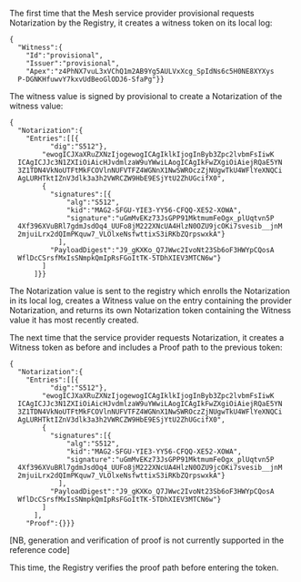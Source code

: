 
The first time that the Mesh service provider provisional 
requests Notarization by the Registry, it creates a witness token on its local log:

~~~~
{
  "Witness":{
    "Id":"provisional",
    "Issuer":"provisional",
    "Apex":"z4PhNX7vuL3xVChQ1m2AB9Yg5AULVxXcg_SpIdNs6c5H0NE8XYXys
  P-DGNKHfuwvY7kxvUdBeoGlODJ6-SfaPg"}}
~~~~

The witness value is signed by provisional to create 
a Notarization of the witness value:

~~~~
{
  "Notarization":{
    "Entries":[[{
          "dig":"S512"},
        "ewogICJXaXRuZXNzIjogewogICAgIklkIjogInByb3Zpc2lvbmFsIiwK
  ICAgICJJc3N1ZXIiOiAicHJvdmlzaW9uYWwiLAogICAgIkFwZXgiOiAiejRQaE5YN
  3Z1TDN4VkNoUTFtMkFCOVlnNUFVTFZ4WGNnX1NwSWROczZjNUgwTkU4WFlYeXNQCi
  AgLURHTktIZnV3dlk3a3h2VWRCZW9HbE9ESjYtU2ZhUGcifX0",
        {
          "signatures":[{
              "alg":"S512",
              "kid":"MAG2-SFGU-YIE3-YY56-CFQQ-XE52-XOWA",
              "signature":"uGmMvEKz73JsGPP91MktmumFeOgx_plUqtvn5P
  4Xf396XVuBRl7gdmJsdOq4_UUFo8jM222XNcUA4HlzN0OZU9jcOKi7svesib__jnM
  2mjuiLrx2dQImPKquw7_VLOlxeNsfwttixS3iRKbZQrpswxkA"}
            ],
          "PayloadDigest":"J9_gKXKo_Q7JWwc2IvoNt23Sb6oF3HWYpCQosA
  WflDcCSrsfMxIsSNmpkQmIpRsFGoItTK-5TDhXIEV3MTCN6w"}
        ]
      ]}}
~~~~

The Notarization value is sent to the registry which enrolls the Notarization in its local
log, creates a Witness value on the entry containing the provider Notarization, and returns
its own Notarization token containing the Witness value it has most recently created.

The next time that the service provider requests Notarization, it creates a Witness token as 
before and includes a Proof path to the previous token:

~~~~
{
  "Notarization":{
    "Entries":[[{
          "dig":"S512"},
        "ewogICJXaXRuZXNzIjogewogICAgIklkIjogInByb3Zpc2lvbmFsIiwK
  ICAgICJJc3N1ZXIiOiAicHJvdmlzaW9uYWwiLAogICAgIkFwZXgiOiAiejRQaE5YN
  3Z1TDN4VkNoUTFtMkFCOVlnNUFVTFZ4WGNnX1NwSWROczZjNUgwTkU4WFlYeXNQCi
  AgLURHTktIZnV3dlk3a3h2VWRCZW9HbE9ESjYtU2ZhUGcifX0",
        {
          "signatures":[{
              "alg":"S512",
              "kid":"MAG2-SFGU-YIE3-YY56-CFQQ-XE52-XOWA",
              "signature":"uGmMvEKz73JsGPP91MktmumFeOgx_plUqtvn5P
  4Xf396XVuBRl7gdmJsdOq4_UUFo8jM222XNcUA4HlzN0OZU9jcOKi7svesib__jnM
  2mjuiLrx2dQImPKquw7_VLOlxeNsfwttixS3iRKbZQrpswxkA"}
            ],
          "PayloadDigest":"J9_gKXKo_Q7JWwc2IvoNt23Sb6oF3HWYpCQosA
  WflDcCSrsfMxIsSNmpkQmIpRsFGoItTK-5TDhXIEV3MTCN6w"}
        ]
      ],
    "Proof":{}}}
~~~~

[NB, generation and verification of proof is not currently supported in the reference code]

This time, the Registry verifies the proof path before entering the token.
